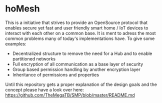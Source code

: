 # hoMesh
This is a initiative that strives to provide an OpenSource protocol that enables secure yet fast and user friendly smart home / IoT devices to interact with each other on a common base.
It is ment to adress the most common problems many of today's implementations have. To give some examples:
- Decentralized structure to remove the need for a Hub and to enable partitioned networks
- Full encryption of all communication as a base layer of security
- Group based permission handling by another encryption layer
- Inheritance of permissions and properties

Until this repository gets a proper explanation of the design goals and the concept please have a look over here:
https://github.com/TheMegaTB/SMP/blob/master/README.md
